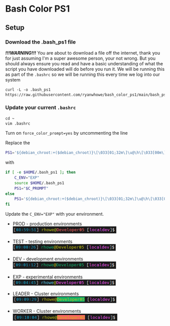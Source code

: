 # Bash Color PS1

## Setup

### Download the .bash_ps1 file
***!!!WARNING!!!*** You are about to download a file off the internet, thank you for just assuming I'm a super awesome person, your not wrong. But you should always ensure you read and have a basic understanding of what the script you have downloaded will do before you run it.  We will be running this as part of the `.bashrc` so we will be running this every time we log into our system

```shell
curl -L -o .bash_ps1 https://raw.githubusercontent.com/ryanwhowe/bash_color_ps1/main/bash_ps1
```

### Update your current `.bashrc`
```shell
cd ~
vim .bashrc
```

Turn on `force_color_prompt=yes` by uncommenting the line

Replace the 
```sh
PS1='${debian_chroot:+($debian_chroot)}\[\033[01;32m\]\u@\h\[\033[00m\]:\[\033[01;34m\]\w\[\033[00m\]\$ '
```

with

```sh
if [ -e $HOME/.bash_ps1 ]; then
    C_ENV="EXP"
    source $HOME/.bash_ps1
    PS1="$C_PROMPT"
else
    PS1='${debian_chroot:+($debian_chroot)}\[\033[01;32m\]\u@\h\[\033[00m\]:\[\033[01;34m\]\w\[\033[00m\]\$ '
fi
```

Update the `C_ENV="EXP"` with your environment.

* PROD - production environments
![Sample PROD prompt](https://github.com/ryanwhowe/bash_color_ps1/blob/main/images/PROD.png?raw=true)
* TEST - testing environments
![Sample TEST prompt](https://github.com/ryanwhowe/bash_color_ps1/blob/main/images/TEST.png?raw=true)
* DEV - development environments
![Sample DEV prompt](https://github.com/ryanwhowe/bash_color_ps1/blob/main/images/DEV.png?raw=true)
* EXP - experimental environments
![Sample EXP prompt](https://github.com/ryanwhowe/bash_color_ps1/blob/main/images/EXP.png?raw=true)


* LEADER - Cluster environments
![Sample LEADER prompt](https://github.com/ryanwhowe/bash_color_ps1/blob/main/images/LEADER.png?raw=true)
* WORKER - Cluster environments
![Sample WORKER prompt](https://github.com/ryanwhowe/bash_color_ps1/blob/main/images/WORKER.png?raw=true)